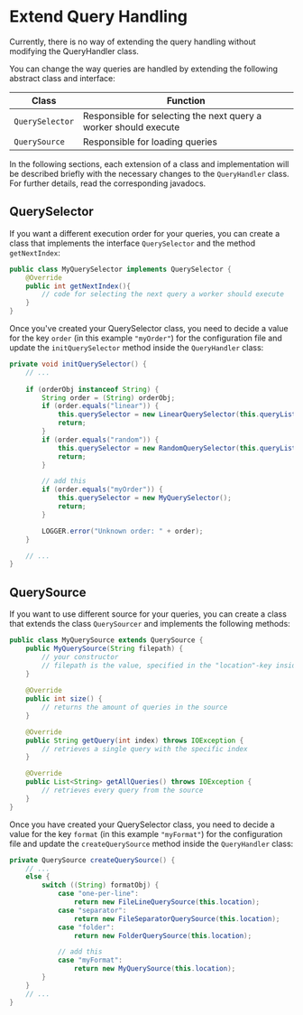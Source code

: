 # Extend Query Handling

Currently, there is no way of extending the query handling without modifying the QueryHandler class.

You can change the way queries are handled by extending the following abstract class and interface:

| Class           | Function                                                         |
|-----------------|------------------------------------------------------------------|
| `QuerySelector` | Responsible for selecting the next query a worker should execute |
| `QuerySource`   | Responsible for loading queries                                  |

In the following sections, each extension of a class and implementation will be described briefly with the necessary changes to the 
`QueryHandler` class. For further details, read the corresponding javadocs.

## QuerySelector

If you want a different execution order for your queries, you can create a class that implements the interface 
`QuerySelector` and the method `getNextIndex`:

```java
public class MyQuerySelector implements QuerySelector {
    @Override
	public int getNextIndex(){
		// code for selecting the next query a worker should execute 
	}
}
```

Once you've created your QuerySelector class, you need to decide a value for the key `order` (in this example 
`"myOrder"`) for the configuration file and update the `initQuerySelector` method inside the `QueryHandler` class:

```java
private void initQuerySelector() {
    // ...
        
	if (orderObj instanceof String) {
		String order = (String) orderObj;
		if (order.equals("linear")) {
			this.querySelector = new LinearQuerySelector(this.queryList.size());
			return;
		}
		if (order.equals("random")) {
			this.querySelector = new RandomQuerySelector(this.queryList.size(), this.workerID);
			return;
		}

		// add this 
		if (order.equals("myOrder")) {
			this.querySelector = new MyQuerySelector();
			return;
		}

		LOGGER.error("Unknown order: " + order);
	}

	// ...
}
```

## QuerySource

If you want to use different source for your queries, you can create a class that extends the class `QuerySourcer` and 
implements the following methods:

```java
public class MyQuerySource extends QuerySource {
	public MyQuerySource(String filepath) {
		// your constructor
		// filepath is the value, specified in the "location"-key inside the configuration file
	}
	
	@Override
	public int size() {
		// returns the amount of queries in the source
	}

	@Override
	public String getQuery(int index) throws IOException {
		// retrieves a single query with the specific index
	}

	@Override
	public List<String> getAllQueries() throws IOException {
		// retrieves every query from the source
	}
}
```
Once you have created your QuerySelector class, you need to decide a value for the key `format` (in this example 
`"myFormat"`) for the configuration file and update the `createQuerySource` method inside the `QueryHandler` class:

```Java
private QuerySource createQuerySource() {
	// ...
	else {
		switch ((String) formatObj) {
			case "one-per-line":
				return new FileLineQuerySource(this.location);
			case "separator":
				return new FileSeparatorQuerySource(this.location);
			case "folder":
				return new FolderQuerySource(this.location);

			// add this
			case "myFormat":
				return new MyQuerySource(this.location);
		}
	}
	// ...
}
```
